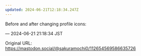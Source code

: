 ```yaml
---
updated: 2024-06-21T12:18:34.247Z
---
```


<p>Before and after changing profile icons:</p>

&mdash; 2024-06-21 21:18:34 JST

Original URL: https://mastodon.social/@sakuramochi0/112654569586635726
